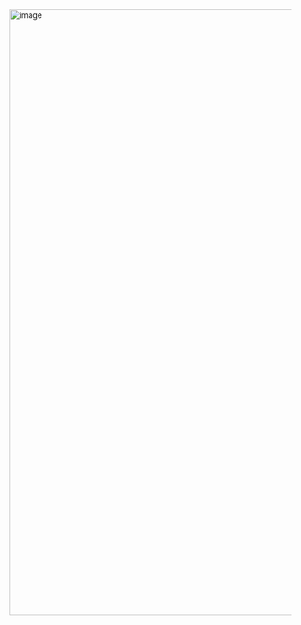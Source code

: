 <img width="1920" height="1080" alt="image" src="https://github.com/user-attachments/assets/0bee4262-9ad1-487a-8d3c-2e79f6c3f950" />

